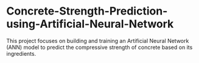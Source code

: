 # Concrete-Strength-Prediction-using-Artificial-Neural-Network
This project focuses on building and training an Artificial Neural Network (ANN) model to predict the compressive strength of concrete based on its ingredients.
